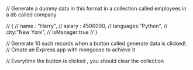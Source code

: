 // Generate a dummy data in this format in a collection called employees in a db called company

// {
//     name : "Harry",
//     salary  : 4500000,
//     languages:"Python",
//     city:"New York",
//     isManager:true
// }

// Generate 10 such records when a button called generate data is clicked!.
// Create an Express app with mongoose to achieve it

// Everytime the button is clicked , you should clear the collection
